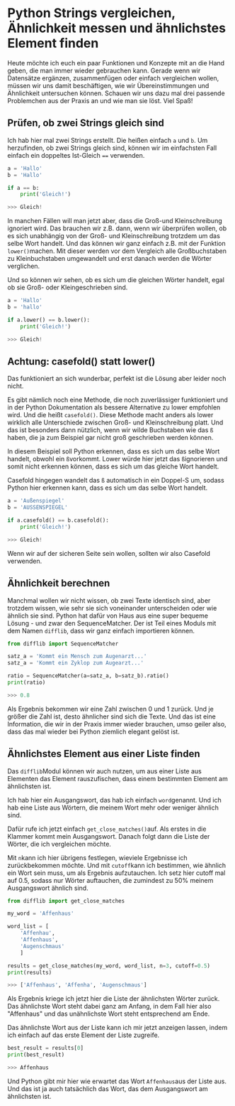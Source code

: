 # Python Strings vergleichen, Ähnlichkeit messen und ähnlichstes Element finden

Heute möchte ich euch ein paar Funktionen und Konzepte mit an die Hand geben, die man immer wieder gebrauchen kann. Gerade wenn wir Datensätze ergänzen, zusammenfügen oder einfach vergleichen wollen, müssen wir uns damit beschäftigen, wie wir Übereinstimmungen und Ähnlichkeit untersuchen können. Schauen wir uns dazu mal drei passende Problemchen aus der Praxis an und wie man sie löst. Viel Spaß!



## Prüfen, ob zwei Strings gleich sind

Ich hab hier mal zwei Strings erstellt. Die heißen einfach `a` und `b`. Um herzufinden, ob zwei Strings gleich sind, können wir im einfachsten Fall einfach ein doppeltes Ist-Gleich `==` verwenden. 

```python
a = 'Hallo'
b = 'Hallo'

if a == b:
	print('Gleich!')

>>> Gleich!
```

In manchen Fällen will man jetzt aber, dass die Groß-und Kleinschreibung ignoriert wird. Das brauchen wir z.B. dann, wenn wir überprüfen wollen, ob es sich unabhängig von der Groß- und Kleinschreibung trotzdem um das selbe Wort handelt. Und das können wir ganz einfach z.B. mit der Funktion `lower()`machen. Mit dieser werden vor dem Vergleich alle Großbuchstaben zu Kleinbuchstaben umgewandelt und erst danach werden die Wörter verglichen. 

Und so können wir sehen, ob es sich um die gleichen Wörter handelt, egal ob sie Groß- oder Kleingeschrieben sind. 

```python
a = 'Hallo'
b = 'hallo'

if a.lower() == b.lower():
	print('Gleich!')

>>> Gleich!
```

## Achtung: casefold() statt lower()

Das funktioniert an sich wunderbar, perfekt ist die Lösung aber leider noch nicht.

Es gibt nämlich noch eine Methode, die noch zuverlässiger funktioniert und in der Python Dokumentation als bessere Alternative zu lower empfohlen wird. Und die heißt `casefold()`. Diese Methode macht anders als lower wirklich alle Unterschiede zwischen Groß- und Kleinschreibung platt. Und das ist besonders dann nützlich, wenn wir wilde Buchstaben wie das `ß` haben, die ja zum Beispiel gar nicht groß geschrieben werden können. 

In diesem Beispiel soll Python erkennen, dass es sich um das selbe Wort handelt, obwohl ein `ß`vorkommt. Lower würde hier jetzt das `ß`ignorieren und somit nicht erkennen können, dass es sich um das gleiche Wort handelt. 

Casefold hingegen wandelt das `ß` automatisch in ein Doppel-S um, sodass Python hier erkennen kann, dass es sich um das selbe Wort handelt. 

```python
a = 'Außenspiegel'
b = 'AUSSENSPIEGEL'

if a.casefold() == b.casefold():
	print('Gleich!')

>>> Gleich!
```

Wenn wir auf der sicheren Seite sein wollen, sollten wir also Casefold verwenden.

## Ähnlichkeit berechnen

Manchmal wollen wir nicht wissen, ob zwei Texte identisch sind, aber trotzdem wissen, wie sehr sie sich voneinander unterscheiden oder wie ähnlich sie sind. Python hat dafür von Haus aus eine super bequeme Lösung - und zwar den SequenceMatcher. Der ist Teil eines Moduls mit dem Namen `difflib`, dass wir ganz einfach importieren können.

```python
from difflib import SequenceMatcher

satz_a = 'Kommt ein Mensch zum Augenarzt...'
satz_a = 'Kommt ein Zyklop zum Augearzt...'

ratio = SequenceMatcher(a=satz_a, b=satz_b).ratio()
print(ratio)

>>> 0.8
```

Als Ergebnis bekommen wir eine Zahl zwischen 0 und 1 zurück. Und je größer die Zahl ist, desto ähnlicher sind sich die Texte. Und das ist eine Information, die wir in der Praxis immer wieder brauchen, umso geiler also, dass das mal wieder bei Python ziemlich elegant gelöst ist.

## Ähnlichstes Element aus einer Liste finden

Das `difflib`Modul können wir auch nutzen, um aus einer Liste aus Elementen das Element rauszufischen, dass einem bestimmten Element am ähnlichsten ist. 

Ich hab hier ein Ausgangswort, das hab ich einfach `word`genannt. Und ich hab eine Liste aus Wörtern, die meinem Wort mehr oder weniger ähnlich sind. 

Dafür rufe ich jetzt einfach `get_close_matches()`auf. Als erstes in die Klammer kommt mein Ausgangswort. Danach folgt dann die Liste der Wörter, die ich vergleichen möchte.

Mit `n`kann ich hier übrigens festlegen, wieviele Ergebnisse ich zurückbekommen möchte. Und mit `cutoff`kann ich bestimmen, wie ähnlich ein Wort sein muss, um als Ergebnis aufzutauchen. Ich setz hier cutoff mal auf 0.5, sodass nur Wörter auftauchen, die zumindest zu 50% meinem Ausgangswort ähnlich sind.

```python
from difflib import get_close_matches

my_word = 'Affenhaus'

word_list = [
	'Affenhau', 
	'Affenhaus', 
	'Augenschmaus'
	]

results = get_close_matches(my_word, word_list, n=3, cutoff=0.5)
print(results)

>>> ['Affenhaus', 'Affenha', 'Augenschmaus']
```

Als Ergebnis kriege ich jetzt hier die Liste der ähnlichsten Wörter zurück. Das ähnlichste Wort steht dabei ganz am Anfang, in dem Fall hier also "Affenhaus" und das unähnlichste Wort steht entsprechend am Ende.

Das ähnlichste Wort aus der Liste kann ich mir jetzt anzeigen lassen, indem ich einfach auf das erste Element der Liste zugreife.

```python
best_result = results[0]
print(best_result)

>>> Affenhaus
```

Und Python gibt mir hier wie erwartet das Wort `Affenhaus`aus der Liste aus. Und das ist ja auch tatsächlich das Wort, das dem Ausgangswort am ähnlichsten ist. 


